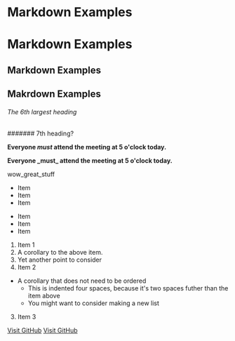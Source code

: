 Markdown Examples
===
# Markdown Examples

## Markdown Examples
Makrdown Examples
---

###### The 6th largest heading
####### 7th heading?

**Everyone _must_ attend the meeting at 5 o'clock today.**

**Everyone \_must\_ attend the meeting at 5 o'clock today.**

wow\_great\_stuff

* Item
* Item
* Item

- Item
- Item
- Item

1. Item 1
  1. A corollary to the above item.
  2. Yet another point to consider
2. Item 2
  * A corollary that does not need to be ordered
    * This is indented four spaces, because it's two spaces futher than the item above
    * You might want to consider making a new list
3. Item 3

[Visit GitHub](www.github.com)
[Visit GitHub](https://www.github.com)
